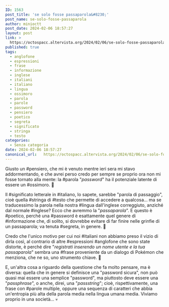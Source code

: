 ```yaml
---
ID: 1563
post_title: 'se solo fosse passaparola&#8230;'
post_name: se-solo-fosse-passaparola
author: minioctt
post_date: 2024-02-06 18:57:27
layout: post
link: >
  https://octospacc.altervista.org/2024/02/06/se-solo-fosse-passaparola/
published: true
tags:
  - anglofone
  - espressioni
  - frase
  - informazione
  - inglese
  - italiani
  - italiano
  - lingua
  - ossimoro
  - parola
  - parole
  - password
  - pensiero
  - poetico
  - segreta
  - significato
  - stringa
  - testo
categories:
  - Senza categoria
date: 2024-02-06 18:57:27
canonical_url:   https://octospacc.altervista.org/2024/02/06/se-solo-fosse-passaparola/
---
```

<!-- wp:paragraph -->
<p>Giusto un #pensiero, che mi è venuto mentre ieri sera mi stavo addormentando, e che avrei perso credo per sempre se proprio ora non mi fosse tornato alla mente: la #parola "<em>password</em>" ha il potenziale latente di essere un #ossimoro. 🗿</p>
<!-- /wp:paragraph -->

<!-- wp:paragraph -->
<p>Il #significato letterale in #italiano, lo sapete, sarebbe "parola di passaggio", cioè quella #stringa di #testo che permette di accedere a qualcosa... ma se traducessimo la parola nella nostra #lingua dall'inglese correggiuto, anziché dal normale #inglese? Ecco che avremmo la "<em>passaparola</em>". E questo è #poetico, perché una #password è esattamente quel genere di #informazione che, di solito, si dovrebbe evitare di far finire nelle grinfie di un passaparola; va tenuta #segreta, in genere. 🤫</p>
<!-- /wp:paragraph -->

<!-- wp:paragraph -->
<p>Credo che l'unico motivo per cui noi #italiani non abbiamo preso il vizio di dirla così, al contrario di altre #espressioni #anglofone che sono state distorte, è perché dire "<em>registrati inserendo un nome utente e la tua passaparola</em>" sembra una #frase proveniente da un dialogo di Pokémon che menziona, che ne so, uno strumento chiave. 👾</p>
<!-- /wp:paragraph -->

<!-- wp:paragraph -->
<p>E, un'altra cosa a riguardo della questione che fa molto pensare, ma è diversa: quella che in genere si definisce una "password sicura", non può quasi mai essere una semplice "password", ma piuttosto deve essere una "<em>passphrase</em>", o anche, direi, una "<em>passstring</em>"; cioè, rispettivamente, una frase con #parole multiple, oppure una sequenza di caratteri che abbia un'entropia più alta della parola media nella lingua umana media. Viviamo proprio in una società... 💀</p>
<!-- /wp:paragraph -->